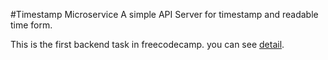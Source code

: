 #Timestamp Microservice
A simple API Server for timestamp and readable time form.

This is the first backend task in freecodecamp. you can see [detail](https://www.freecodecamp.com/challenges/timestamp-microservice).